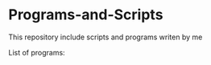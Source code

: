 # Programs-and-Scripts

This repository include scripts and programs writen by me

List of programs:

